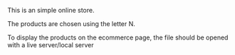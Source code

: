 This is an simple online store.

The products are chosen using the letter N.

To display the products on the ecommerce page, the file should be opened with a live server/local server